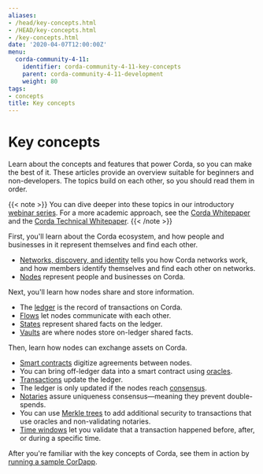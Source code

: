 ```yaml
---
aliases:
- /head/key-concepts.html
- /HEAD/key-concepts.html
- /key-concepts.html
date: '2020-04-07T12:00:00Z'
menu:
  corda-community-4-11:
    identifier: corda-community-4-11-key-concepts
    parent: corda-community-4-11-development
    weight: 80
tags:
- concepts
title: Key concepts
---
```




# Key concepts

Learn about the concepts and features that power Corda, so you can make the best of it. These articles provide an overview suitable for beginners and non-developers. The topics build on each other, so you should read them in order.

{{< note >}}
You can dive deeper into these topics in our introductory [webinar series](key-concepts-webinars.md). For a more academic approach, see the [Corda Whitepaper](https://www.r3.com/white-papers/the-corda-platform-an-introduction-whitepaper/) and the [Corda Technical Whitepaper](https://www.r3.com/white-papers/corda-technical-whitepaper/).
{{< /note >}}

First, you'll learn about the Corda ecosystem, and how people and businesses in it represent themselves and find each other.

* [Networks, discovery, and identity](key-concepts-ecosystem.md) tells you how Corda networks work, and how members identify themselves and find each other on networks.
* [Nodes](key-concepts-node.md) represent people and businesses on Corda.

Next, you'll learn how nodes share and store information.

* The [ledger](key-concepts-ledger.md) is the record of transactions on Corda.
* [Flows](key-concepts-flows.md) let nodes communicate with each other.
* [States](key-concepts-states.md) represent shared facts on the ledger.
* [Vaults](key-concepts-vault.md) are where nodes store on-ledger shared facts.

Then, learn how nodes can exchange assets on Corda.
* [Smart contracts](key-concepts-contracts.md) digitize agreements between nodes.
* You can bring off-ledger data into a smart contract using [oracles](key-concepts-oracles.md).
* [Transactions](key-concepts-transactions.md) update the ledger.
* The ledger is only updated if the nodes reach [consensus](key-concepts-consensus.md).
* [Notaries](key-concepts-notaries.md) assure uniqueness consensus—meaning they prevent double-spends.
* You can use [Merkle trees](key-concepts-tearoffs.md) to add additional security to transactions that use oracles and non-validating notaries.
* [Time windows](key-concepts-time-windows.md) let you validate that a transaction happened before, after, or during a specific time.

After you're familiar with the key concepts of Corda, see them in action by [running a sample CorDapp](tutorial-cordapp.md).



